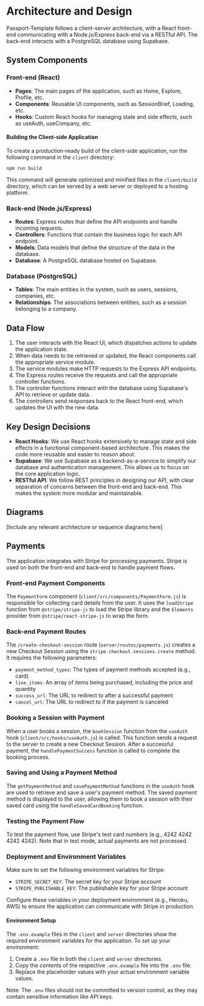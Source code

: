 # Architecture and Design

Passport-Template follows a client-server architecture, with a React front-end communicating with a Node.js/Express back-end via a RESTful API. The back-end interacts with a PostgreSQL database using Supabase.

## System Components

### Front-end (React)

- **Pages**: The main pages of the application, such as Home, Explore, Profile, etc.
- **Components**: Reusable UI components, such as SessionBrief, Loading, etc.
- **Hooks**: Custom React hooks for managing state and side effects, such as useAuth, useCompany, etc.

#### Building the Client-side Application

To create a production-ready build of the client-side application, run the following command in the `client` directory:

```
npm run build
```

This command will generate optimized and minified files in the `client/build` directory, which can be served by a web server or deployed to a hosting platform.

### Back-end (Node.js/Express)

- **Routes**: Express routes that define the API endpoints and handle incoming requests.
- **Controllers**: Functions that contain the business logic for each API endpoint.
- **Models**: Data models that define the structure of the data in the database.
- **Database**: A PostgreSQL database hosted on Supabase.

### Database (PostgreSQL)

- **Tables**: The main entities in the system, such as users, sessions, companies, etc.
- **Relationships**: The associations between entities, such as a session belonging to a company.

## Data Flow

1. The user interacts with the React UI, which dispatches actions to update the application state.
2. When data needs to be retrieved or updated, the React components call the appropriate service module.
3. The service modules make HTTP requests to the Express API endpoints.
4. The Express routes receive the requests and call the appropriate controller functions.
5. The controller functions interact with the database using Supabase's API to retrieve or update data.
6. The controllers send responses back to the React front-end, which updates the UI with the new data.

## Key Design Decisions

- **React Hooks**: We use React hooks extensively to manage state and side effects in a functional component-based architecture. This makes the code more reusable and easier to reason about.
- **Supabase**: We use Supabase as a backend-as-a-service to simplify our database and authentication management. This allows us to focus on the core application logic.
- **RESTful API**: We follow REST principles in designing our API, with clear separation of concerns between the front-end and back-end. This makes the system more modular and maintainable.

## Diagrams

[Include any relevant architecture or sequence diagrams here]

## Payments

The application integrates with Stripe for processing payments. Stripe is used on both the front-end and back-end to handle payment flows.

### Front-end Payment Components

The `PaymentForm` component (`client/src/components/PaymentForm.js`) is responsible for collecting card details from the user. It uses the `loadStripe` function from `@stripe/stripe-js` to load the Stripe library and the `Elements` provider from `@stripe/react-stripe-js` to wrap the form.

### Back-end Payment Routes

The `/create-checkout-session` route (`server/routes/payments.js`) creates a new Checkout Session using the `stripe.checkout.sessions.create` method. It requires the following parameters:
- `payment_method_types`: The types of payment methods accepted (e.g., card)
- `line_items`: An array of items being purchased, including the price and quantity
- `success_url`: The URL to redirect to after a successful payment
- `cancel_url`: The URL to redirect to if the payment is canceled

### Booking a Session with Payment

When a user books a session, the `bookSession` function from the `useAuth` hook (`client/src/hooks/useAuth.js`) is called. This function sends a request to the server to create a new Checkout Session. After a successful payment, the `handlePaymentSuccess` function is called to complete the booking process.

### Saving and Using a Payment Method

The `getPaymentMethod` and `savePaymentMethod` functions in the `useAuth` hook are used to retrieve and save a user's payment method. The saved payment method is displayed to the user, allowing them to book a session with their saved card using the `handleSavedCardBooking` function.

### Testing the Payment Flow

To test the payment flow, use Stripe's test card numbers (e.g., 4242 4242 4242 4242). Note that in test mode, actual payments are not processed.

### Deployment and Environment Variables

Make sure to set the following environment variables for Stripe:
- `STRIPE_SECRET_KEY`: The secret key for your Stripe account
- `STRIPE_PUBLISHABLE_KEY`: The publishable key for your Stripe account

Configure these variables in your deployment environment (e.g., Heroku, AWS) to ensure the application can communicate with Stripe in production.

#### Environment Setup

The `.env.example` files in the `client` and `server` directories show the required environment variables for the application. To set up your environment:

1. Create a `.env` file in both the `client` and `server` directories.
2. Copy the contents of the respective `.env.example` file into the `.env` file.
3. Replace the placeholder values with your actual environment variable values.

Note: The `.env` files should not be committed to version control, as they may contain sensitive information like API keys. 